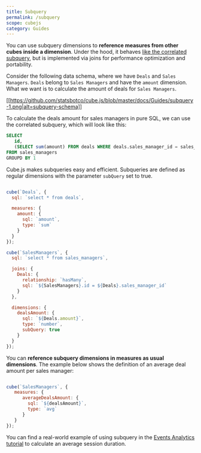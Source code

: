 ```yaml
---
title: Subquery
permalink: /subquery
scope: cubejs
category: Guides
---
```


[comment]: # (PROOFREAD: DONE)

You can use subquery dimensions to **reference measures from other cubes inside a dimension**. Under the hood, it behaves [like the correlated subquery](https://en.wikipedia.org/wiki/Correlated_subquery), but is implemented via joins for performance optimization and portability.

Consider the following data schema, where we have `Deals` and `Sales Managers`. `Deals` belong to `Sales Managers` and have the `amount` dimension. What we want is to calculate the amount of deals for `Sales Managers`.

[[https://github.com/statsbotco/cube.js/blob/master/docs/Guides/subquery-1.png|alt=subquery-schema]]


To calculate the deals amount for sales managers in pure SQL, we can use the correlated subquery, which will look like this:

```sql
SELECT
   id,
   (SELECT sum(amount) FROM deals WHERE deals.sales_manager_id = sales_managers.id) as deals_amount
FROM sales_managers
GROUPD BY 1
```

Cube.js makes subqueries easy and efficient. Subqueries are defined as regular dimensions with the parameter `subQuery` set to true.

```javascript

cube(`Deals`, {
  sql: `select * from deals`,

  measures: {
    amount: {
      sql: `amount`,
      type: `sum`
    }
  }
});

cube(`SalesManagers`, {
  sql: `select * from sales_managers`,

  joins: {
    Deals: {
      relationship: `hasMany`,
      sql: `${SalesManagers}.id = ${Deals}.sales_manager_id`
    }
  },

  dimensions: {
    dealsAmount: {
      sql: `${Deals.amount}`,
      type: `number`,
      subQuery: true
    }
  }
});
```
You can **reference subquery dimensions in measures as usual dimensions**. The example below shows the definition of an average deal amount per sales manager:

```javascript

cube(`SalesManagers`, {
   measures: {
      averageDealsAmount: {
        sql: `${dealsAmount}`,
        type: `avg`
      }
   }
});
```

You can find a real-world example of using subquery in the [Events Analytics tutorial](event-analytics#connecting-events-to-sessions) to calculate an average session duration.

